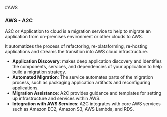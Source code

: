 #AWS 

### AWS - A2C

A2C or Application to cloud is a migration service to help to migrate an application from on-premises environment or other clouds to AWS. 

It automatizes the process of refactoring, re-plataforming, re-hosting applications and streams the transition into AWS cloud infrastructure. 

- **Application Discovery**: makes deep application discovery and identifies the components, services, and dependencies of your application to help build a migration strategy.
- **Automated Migration**: The service automates parts of the migration process, such as packaging application artifacts and reconfiguring applications. 
- **Migration Assistance**: A2C provides guidance and templates for setting up infrastructure and services within AWS. 
- **Integration with AWS Services**: A2C integrates with core AWS services such as Amazon EC2, Amazon S3, AWS Lambda, and RDS.


